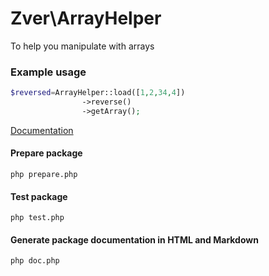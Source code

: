 # Zver\ArrayHelper

To help you manipulate with arrays

### Example usage

```php
$reversed=ArrayHelper::load([1,2,34,4])
                ->reverse()
                ->getArray();
```

[Documentation](docs/markdown/API.md)

#### Prepare package
```
php prepare.php
```

#### Test package
```
php test.php
```

#### Generate package documentation in HTML and Markdown
```
php doc.php
```

